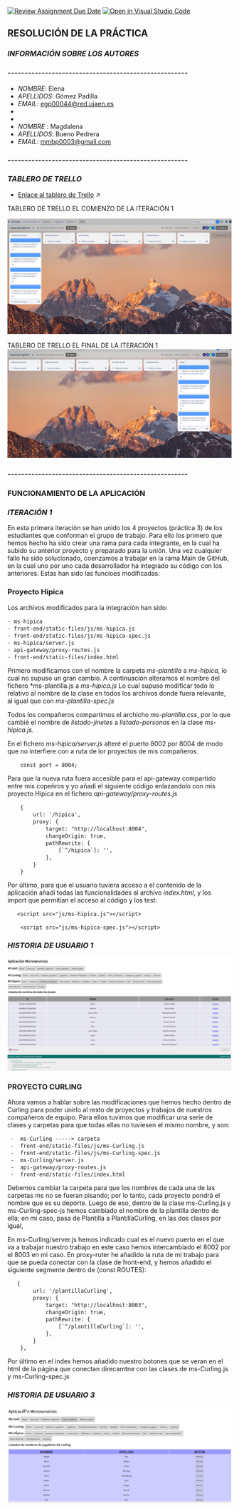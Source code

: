 [![Review Assignment Due Date](https://classroom.github.com/assets/deadline-readme-button-24ddc0f5d75046c5622901739e7c5dd533143b0c8e959d652212380cedb1ea36.svg)](https://classroom.github.com/a/hCaQWL7N)
[![Open in Visual Studio Code](https://classroom.github.com/assets/open-in-vscode-718a45dd9cf7e7f842a935f5ebbe5719a5e09af4491e668f4dbf3b35d5cca122.svg)](https://classroom.github.com/online_ide?assignment_repo_id=10906677&assignment_repo_type=AssignmentRepo)


## RESOLUCIÓN DE LA PRÁCTICA

### *INFORMACIÓN SOBRE LOS AUTORES*
### -----------------------------------------------------
* *NOMBRE*: Elena
* *APELLIDOS*: Gómez Padilla
* *EMAIL*: egp00044@red.ujaen.es
* 
*  
* *NOMBRE* : Magdalena
* *APELLIDOS*: Bueno Pedrera
* *EMAIL*: mmbp0003@gmail.com

### -----------------------------------------------------
###  *TABLERO DE TRELLO*
* [Enlace al tablero de Trello](https://trello.com/b/c2oGGDcT/desarrollo-%C3%A1gil-pr4) ↗️

TABLERO DE TRELLO EL COMIENZO DE LA ITERACIÓN 1

![Tablero de inicio de la Iteracion 1 ](./assets/img/Tablero_trello_Iteracion_1_Inicio.png)

TABLERO DE TRELLO EL FINAL DE LA ITERACIÓN 1
![Tablero final de la Iteracion 1 ](./assets/img/Tablero_trello_Iteracion_1_Final.png)
### -----------------------------------------------------

###  FUNCIONAMIENTO DE LA APLICACIÓN

###  *ITERACIÓN 1*

En esta primera iteración se han unido los 4 proyectos (práctica 3) 
de los estudiantes que conforman el grupo de trabajo. Para ello los primero
que hemos hecho ha sido crear una rama para cada integrante, en la cual ha subido
su anterior proyecto y preparado para la unión. Una vez cualquier fallo ha sido
solucionado, coenzamos a trabajar en la rama Main de GitHub, en la cual uno por uno
cada desarrollador ha integrado su código con los anteriores.
Estas han sido las funcioes modificadas: 

### Proyecto Hípica
Los archivos modificados para la integración han sido: 
```
· ms-hipica
· front-end/static-files/js/ms-hipica.js
· front-end/static-files/js/ms-hipica-spec.js
· ms-hipica/server.js
· api-gateway/proxy-routes.js
· front-end/static-files/index.html
```
Primero modificamos con el nombre la carpeta *ms-plantilla* a *ms-hipica*, lo cual no 
supuso un gran cambio.
A continuación alteramos el nombre del fichero *ms-plantilla.js a *ms-hipica.js*
Lo cual supuso modificar todo lo relativo al nombre de la clase en todos los 
archivos donde fuera relevante, al igual que con *ms-plantilla-spec.js*

Todos los compañeros compartimos el archicho *ms-plantilla.css*, por lo que 
cambié el nombre de *listado-jinetes* a *listado-personas* en la clase *ms-hipica.js*.


En el fichero *ms-hipica/server.js* alteré el puerto 8002 por 8004 de modo
que no interfiere con a  ruta de lor proyectos de mis compañeros.
```
    const port = 8004;
```
Para que la nueva ruta fuera accesible para el api-gateway compartido entre
mis copeñros y yo añadí el siguiente código enlazandolo con mis proyecto Hípica 
en el fichero *api-gateway/proxy-routes.js*
```
    {
        url: '/hipica',
        proxy: {
            target: "http://localhost:8004",
            changeOrigin: true,
            pathRewrite: {
                [`^/hipica`]: '',
            },
        }
    }   
 ```

Por último, para que el usuario tuviera acceso a el contenido de la aplicación
añadí todas las funcionalidades al archivo *index.html*, y los import que permitían
el acceso al código y los test: 
 ```
    <script src="js/ms-hipica.js"></script>
```
```
    <script src="js/ms-hipica-spec.js"></script>
```

###  *HISTORIA DE USUARIO 1*
![Resultado de la HU 1](./assets/img/Historia_de_Usuario_1.png)

### PROYECTO CURLING

Ahora vamos a hablar sobre las modificaciones que hemos hecho dentro de Curling para poder unirlo al resto de proyectos
y trabajos de nuestros compañeros de equipo. Para ellos tuvimos que modificar una serie de clases y carpetas para que todas
ellas no tuviesen el mismo nombre, y son:

```
 -  ms-Curling -----> carpeta
 -  front-end/static-files/js/ms-Curling.js
 -  front-end/static-files/js/ms-Curling-spec.js
 -  ms-Curling/server.js
 -  api-gateway/proxy-routes.js
 -  front-end/static-files/index.html
```

Debemos cambiar la carpeta para que los nombres de cada una de las carpetas ms no se fueran pisando; por lo tanto, cada proyecto 
pondrá el nombre que es su deporte. Luego de eso, dentro de la clase ms-Curling.js y ms-Curling-spec-js hemos cambiado el 
nombre de la plantilla dentro de ella; en mi caso, pasa de Plantilla a PlantillaCurling, en las dos clases por igual,

En ms-Curling/server.js hemos indicado cual es el nuevo puerto en el que va a trabajar nuestro trabajo en este caso hemos 
intercambiado el 8002 por el 8003 en mi caso. En proxy-ruter he añadido la ruta de mi trabajo para que se pueda conectar 
con la clase de front-end, y hemos añadido el siguiente segmente dentro de (const ROUTES):

```
   {
        url: '/plantillaCurling',
        proxy: {
            target: "http://localhost:8003",
            changeOrigin: true,
            pathRewrite: {
                [`^/plantillaCurling`]: '',
            },
        }
    },
```

Por último en el index hemos añadido nuestro botones que se veran en el html de la página que conectan direcamtne con las 
clases de ms-Curling.js y ms-Curling-spec.js

###  *HISTORIA DE USUARIO 3*
![Resultado de la HU 3](./assets/img/HU_1_Curling.PNG)